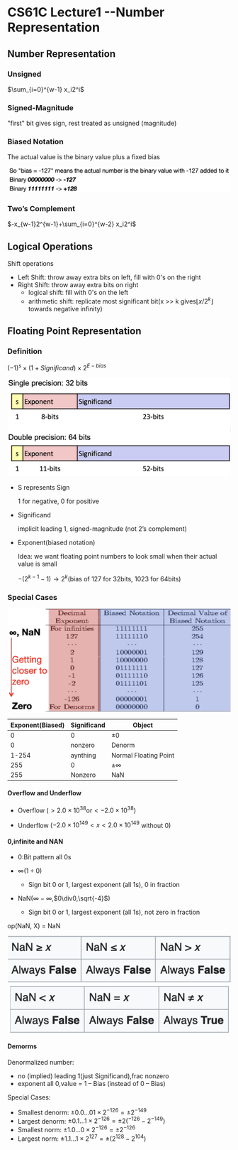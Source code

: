 # CS61C Lecture1 --Number Representation
## Number Representation
### Unsigned

$\sum_{i=0}^{w-1} x_i2^i$

### Signed-Magnitude

"first" bit gives sign, rest treated as unsigned (magnitude)

### Biased Notation

The actual value is the binary value plus a fixed bias

![](https://raw.githubusercontent.com/zxc2012/image/main/20220310164318.png)

### Two’s Complement

$-x_{w-1}2^{w-1}+\sum_{i=0}^{w-2} x_i2^i$

## Logical Operations

Shift operations
- Left Shift: throw away extra bits on left, fill with 0's on the right
- Right Shift: throw away extra bits on right
    - logical shift: fill with 0's on the left
    - arithmetic shift: replicate most significant bit(x >> k gives$\lfloor x/2^k \rfloor$ towards negative infinity)

## Floating Point Representation
### Definition

$(-1)^s\times(1+Significand)\times2^{E-bias}$

![20220310163749](https://raw.githubusercontent.com/zxc2012/image/main/20220310163749.png)


- S represents Sign

    1 for negative, 0 for positive

- Significand
    
    implicit leading 1, signed-magnitude (not 2’s complement)
    
- Exponent(biased notation) 

    Idea: we want floating point numbers to look small when their actual value is small
    
    $-(2^{k-1}-1)\rightarrow2^k$(bias of 127 for 32bits, 1023 for 64bits)

### Special Cases

![20220615204217](https://raw.githubusercontent.com/zxc2012/image/main/20220615204217.png)

|Exponent(Biased)|Significand|Object|
|-|-|-|
|0| 0 |$\pm0$|
|0 |nonzero| Denorm|
|1-254 |aynthing |Normal Floating Point|
|255 |0 |$\pm\infty$|
|255 |Nonzero |NaN|


#### Overflow and Underflow

- Overflow ($>2.0\times10^{38}$or$<-2.0\times10^{38}$)

- Underflow ($-2.0\times10^{149}<x<2.0\times10^{149}$ without 0) 

#### 0,infinite and NAN

- 0:Bit pattern all 0s
- $\infty$($1\div0$)

    - Sign bit 0 or 1, largest exponent (all 1s), 0 in fraction
- NaN($\infty-\infty$,$0\div0,\sqrt{-4}$)

    - Sign bit 0 or 1, largest exponent (all 1s), not zero in fraction

op(NaN, X) = NaN

![20220310173933](https://raw.githubusercontent.com/zxc2012/image/main/20220310173933.png)

#### Demorms

Denormalized number: 

- no (implied) leading 1(just Significand),frac nonzero
- exponent all 0,value = 1 – Bias (instead of 0 – Bias)

Special Cases:

- Smallest denorm: $\pm0.0...01\times2^{-126} = \pm2^{-149}$
- Largest denorm: $\pm0.1...1\times2^{-126} = \pm2(^{-126}-2^{-149})$
- Smallest norm: $\pm1.0...0\times2^{-126}=\pm 2^{-126}$
- Largest norm: $\pm1.1...1\times2^{127}=\pm (2^{128}-2^{104})$
